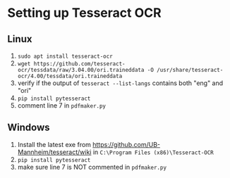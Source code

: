 # Setting up Tesseract OCR
## Linux
1. `sudo apt install tesseract-ocr`
2. `wget https://github.com/tesseract-ocr/tessdata/raw/3.04.00/ori.traineddata -O /usr/share/tesseract-ocr/4.00/tessdata/ori.traineddata`
3. verify if the output of `tesseract --list-langs` contains both "eng" and "ori"
4. `pip install pytesseract`
5. comment line 7 in `pdfmaker.py`

## Windows
1. Install the latest exe from https://github.com/UB-Mannheim/tesseract/wiki in `C:\Program Files (x86)\Tesseract-OCR`
2. `pip install pytesseract`
3. make sure line 7 is NOT commented in `pdfmaker.py`